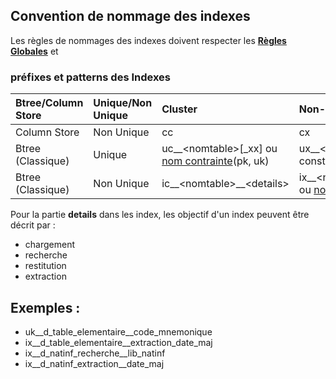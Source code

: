 ## Convention de nommage des indexes

Les règles de nommages des indexes doivent respecter les **[Règles Globales](GlobalRules.md)** et

### préfixes et patterns des Indexes

|	Btree/Column Store	|	Unique/Non Unique	|	Cluster	|	Non-Cluster	|
|	:---	|	:---	|	:---	|	:---	|
|	Column Store	|	Non Unique	|	cc	|	cx	|
|	Btree (Classique)	|	Unique	|	uc\_\_\<nomtable\>\[\_xx\] ou [nom contrainte](ConstraintsRules.md)(pk, uk)	|	ux\_\_\<nomtable\>\[\_xx\] or constraint_name (pk,uk)	|
|	Btree (Classique)	|	Non Unique	|	ic\_\_\<nomtable\>\_\_\<details\>	|	ix\_\_<nomtable\>\_\_\<details\> ou [nom contrainte](ConstraintsRules.md)(fk)	|


Pour la partie **details** dans les index, les objectif d'un index peuvent être décrit par : 

- chargement
- recherche
- restitution
- extraction


## Exemples :
- uk__d_table_elementaire__code_mnemonique
- ix__d_table_elementaire__extraction_date_maj
- ix__d_natinf_recherche__lib_natinf
- ix__d_natinf_extraction__date_maj

